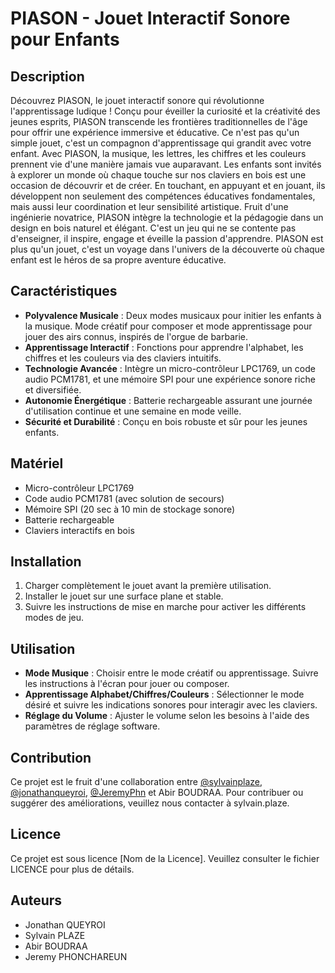 # PIASON - Jouet Interactif Sonore pour Enfants

## Description

Découvrez PIASON, le jouet interactif sonore qui révolutionne l'apprentissage ludique ! Conçu pour éveiller la curiosité et la créativité des jeunes esprits, PIASON transcende les frontières traditionnelles de l'âge pour offrir une expérience immersive et éducative. Ce n'est pas qu'un simple jouet, c'est un compagnon d'apprentissage qui grandit avec votre enfant. Avec PIASON, la musique, les lettres, les chiffres et les couleurs prennent vie d'une manière jamais vue auparavant. Les enfants sont invités à explorer un monde où chaque touche sur nos claviers en bois est une occasion de découvrir et de créer. En touchant, en appuyant et en jouant, ils développent non seulement des compétences éducatives fondamentales, mais aussi leur coordination et leur sensibilité artistique. Fruit d'une ingénierie novatrice, PIASON intègre la technologie et la pédagogie dans un design en bois naturel et élégant. C'est un jeu qui ne se contente pas d'enseigner, il inspire, engage et éveille la passion d'apprendre. PIASON est plus qu'un jouet, c'est un voyage dans l'univers de la découverte où chaque enfant est le héros de sa propre aventure éducative.

## Caractéristiques

- **Polyvalence Musicale** : Deux modes musicaux pour initier les enfants à la musique. Mode créatif pour composer et mode apprentissage pour jouer des airs connus, inspirés de l'orgue de barbarie.
- **Apprentissage Interactif** : Fonctions pour apprendre l'alphabet, les chiffres et les couleurs via des claviers intuitifs.
- **Technologie Avancée** : Intègre un micro-contrôleur LPC1769, un code audio PCM1781, et une mémoire SPI pour une expérience sonore riche et diversifiée.
- **Autonomie Énergétique** : Batterie rechargeable assurant une journée d'utilisation continue et une semaine en mode veille.
- **Sécurité et Durabilité** : Conçu en bois robuste et sûr pour les jeunes enfants.

## Matériel

- Micro-contrôleur LPC1769
- Code audio PCM1781 (avec solution de secours)
- Mémoire SPI (20 sec à 10 min de stockage sonore)
- Batterie rechargeable
- Claviers interactifs en bois

## Installation

1. Charger complètement le jouet avant la première utilisation.
2. Installer le jouet sur une surface plane et stable.
3. Suivre les instructions de mise en marche pour activer les différents modes de jeu.

## Utilisation

- **Mode Musique** : Choisir entre le mode créatif ou apprentissage. Suivre les instructions à l'écran pour jouer ou composer.
- **Apprentissage Alphabet/Chiffres/Couleurs** : Sélectionner le mode désiré et suivre les indications sonores pour interagir avec les claviers.
- **Réglage du Volume** : Ajuster le volume selon les besoins à l'aide des paramètres de réglage software.

## Contribution

Ce projet est le fruit d'une collaboration entre [@sylvainplaze](https://github.com/sylvainplaze), [@jonathanqueyroi](https://github.com/jonathanqueyroi), [@JeremyPhn](https://github.com/JeremyPhn) et Abir BOUDRAA. Pour contribuer ou suggérer des améliorations, veuillez nous contacter à sylvain.plaze.

## Licence

Ce projet est sous licence [Nom de la Licence]. Veuillez consulter le fichier LICENCE pour plus de détails.

## Auteurs

- Jonathan QUEYROI
- Sylvain PLAZE
- Abir BOUDRAA
- Jeremy PHONCHAREUN
